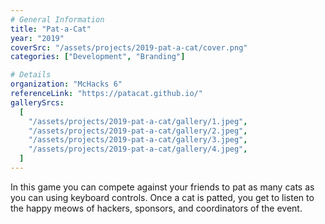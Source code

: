 ```yaml
---
# General Information
title: "Pat-a-Cat"
year: "2019"
coverSrc: "/assets/projects/2019-pat-a-cat/cover.png"
categories: ["Development", "Branding"]

# Details
organization: "McHacks 6"
referenceLink: "https://patacat.github.io/"
gallerySrcs:
  [
    "/assets/projects/2019-pat-a-cat/gallery/1.jpeg",
    "/assets/projects/2019-pat-a-cat/gallery/2.jpeg",
    "/assets/projects/2019-pat-a-cat/gallery/3.jpeg",
    "/assets/projects/2019-pat-a-cat/gallery/4.jpeg",
  ]
---
```


In this game you can compete against your friends to pat as many cats as you can using keyboard controls. Once a cat is patted, you get to listen to the happy meows of hackers, sponsors, and coordinators of the event.
